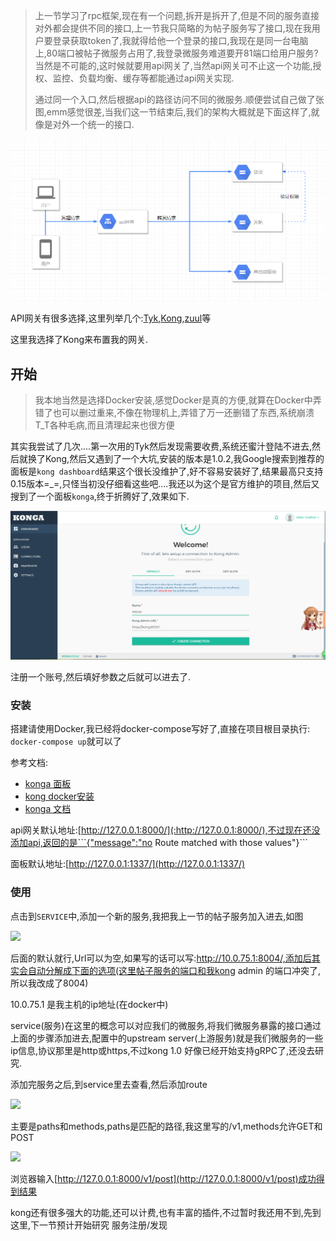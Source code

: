 > 上一节学习了rpc框架,现在有一个问题,拆开是拆开了,但是不同的服务直接对外都会提供不同的接口,上一节我只简略的为帖子服务写了接口,现在我用户要登录获取token了,我就得给他一个登录的接口,我现在是同一台电脑上,80端口被帖子微服务占用了,我登录微服务难道要开81端口给用户服务?当然是不可能的,这时候就要用api网关了,当然api网关可不止这一个功能,授权、监控、负载均衡、缓存等都能通过api网关实现.
> 
> 通过同一个入口,然后根据api的路径访问不同的微服务.顺便尝试自己做了张图,emm感觉很差,当我们这一节结束后,我们的架构大概就是下面这样了,就像是对外一个统一的接口.

![](img/api_flow_chart.png)

API网关有很多选择,这里列举几个:[Tyk](https://tyk.io/),[Kong](https://konghq.com/),[zuul](https://github.com/Netflix/zuul)等

这里我选择了Kong来布置我的网关.

## 开始
> 我本地当然是选择Docker安装,感觉Docker是真的方便,就算在Docker中弄错了也可以删过重来,不像在物理机上,弄错了万一还删错了东西,系统崩溃T_T各种毛病,而且清理起来也很方便

其实我尝试了几次....第一次用的Tyk然后发现需要收费,系统还蜜汁登陆不进去,然后就换了Kong,然后又遇到了一个大坑,安装的版本是1.0.2,我Google搜索到推荐的面板是```kong dashboard```结果这个很长没维护了,好不容易安装好了,结果最高只支持0.15版本=_=,只怪当初没仔细看这些吧....我还以为这个是官方维护的项目,然后又搜到了一个面板```konga```,终于折腾好了,效果如下.

![](img/api_dashboard.png)

注册一个账号,然后填好参数之后就可以进去了.

### 安装
搭建请使用Docker,我已经将docker-compose写好了,直接在项目根目录执行:
```docker-compose up```就可以了

参考文档:
* [konga 面板](https://github.com/pantsel/konga/blob/master/README.md)
* [kong docker安装](https://docs.konghq.com/install/docker/?_ga=2.219796185.1115565600.1548736826-1002927840.1548736826)
* [konga 文档](https://pantsel.github.io/konga/)


api网关默认地址:[http://127.0.0.1:8000/](:http://127.0.0.1:8000/),不过现在还没添加api,返回的是```{"message":"no Route matched with those values"}```

面板默认地址:[http://127.0.0.1:1337/](http://127.0.0.1:1337/)

### 使用
点击到```SERVICE```中,添加一个新的服务,我把我上一节的帖子服务加入进去,如图

![](img/api_add_service.png)

后面的默认就行,Url可以为空,如果写的话可以写:http://10.0.75.1:8004/,添加后其实会自动分解成下面的选项(这里帖子服务的端口和我kong admin 的端口冲突了,所以我改成了8004)

10.0.75.1 是我主机的ip地址(在docker中)

service(服务)在这里的概念可以对应我们的微服务,将我们微服务暴露的接口通过上面的步骤添加进去,配置中的upstream server(上游服务)就是我们微服务的一些ip信息,协议那里是http或https,不过kong 1.0 好像已经开始支持gRPC了,还没去研究.

添加完服务之后,到service里去查看,然后添加route

![](img/api_add_route.png)

主要是paths和methods,paths是匹配的路径,我这里写的/v1,methods允许GET和POST

![](img/api_kong_demo.png)

浏览器输入[http://127.0.0.1:8000/v1/post](http://127.0.0.1:8000/v1/post)成功得到结果

kong还有很多强大的功能,还可以计费,也有丰富的插件,不过暂时我还用不到,先到这里,下一节预计开始研究 服务注册/发现